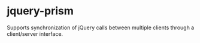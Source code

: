 jquery-prism
============

Supports synchronization of jQuery calls between multiple clients through a client/server interface.
